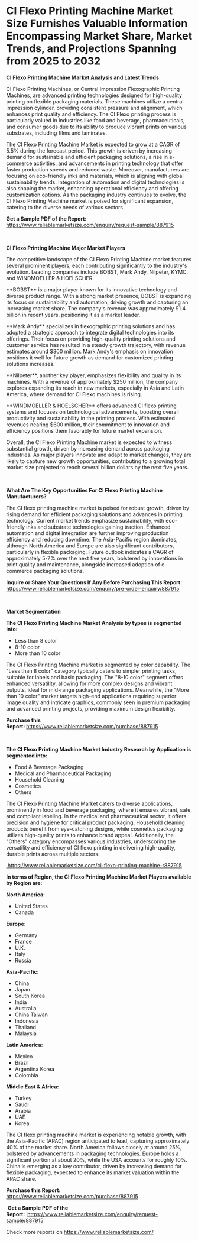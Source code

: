 <p><h1>CI Flexo Printing Machine Market Size Furnishes Valuable Information Encompassing Market Share, Market Trends, and Projections Spanning from 2025 to 2032</h1></p><p><strong>CI Flexo Printing Machine Market Analysis and Latest Trends</strong></p>
<p><p>CI Flexo Printing Machines, or Central Impression Flexographic Printing Machines, are advanced printing technologies designed for high-quality printing on flexible packaging materials. These machines utilize a central impression cylinder, providing consistent pressure and alignment, which enhances print quality and efficiency. The CI Flexo printing process is particularly valued in industries like food and beverage, pharmaceuticals, and consumer goods due to its ability to produce vibrant prints on various substrates, including films and laminates.</p><p>The CI Flexo Printing Machine Market is expected to grow at a CAGR of 5.5% during the forecast period. This growth is driven by increasing demand for sustainable and efficient packaging solutions, a rise in e-commerce activities, and advancements in printing technology that offer faster production speeds and reduced waste. Moreover, manufacturers are focusing on eco-friendly inks and materials, which is aligning with global sustainability trends. Integration of automation and digital technologies is also shaping the market, enhancing operational efficiency and offering customization options. As the packaging industry continues to evolve, the CI Flexo Printing Machine market is poised for significant expansion, catering to the diverse needs of various sectors.</p></p>
<p><strong>Get a Sample PDF of the Report:&nbsp;</strong> <a href="https://www.reliablemarketsize.com/enquiry/request-sample/887915?utm_campaign=1889&utm_medium=2&utm_source=Github&utm_content=ia&utm_term=09042025&utm_id=ci-flexo-printing-machine">https://www.reliablemarketsize.com/enquiry/request-sample/887915</a></p>
<p>&nbsp;</p>
<p><strong>CI Flexo Printing Machine Major Market Players</strong></p>
<p><p>The competitive landscape of the CI Flexo Printing Machine market features several prominent players, each contributing significantly to the industry's evolution. Leading companies include BOBST, Mark Andy, Nilpeter, KYMC, and WINDMOELLER & HOELSCHER.</p><p>**BOBST** is a major player known for its innovative technology and diverse product range. With a strong market presence, BOBST is expanding its focus on sustainability and automation, driving growth and capturing an increasing market share. The company's revenue was approximately $1.4 billion in recent years, positioning it as a market leader.</p><p>**Mark Andy** specializes in flexographic printing solutions and has adopted a strategic approach to integrate digital technologies into its offerings. Their focus on providing high-quality printing solutions and customer service has resulted in a steady growth trajectory, with revenue estimates around $300 million. Mark Andy's emphasis on innovation positions it well for future growth as demand for customized printing solutions increases.</p><p>**Nilpeter**, another key player, emphasizes flexibility and quality in its machines. With a revenue of approximately $250 million, the company explores expanding its reach in new markets, especially in Asia and Latin America, where demand for CI Flexo machines is rising.</p><p>**WINDMOELLER & HOELSCHER** offers advanced CI flexo printing systems and focuses on technological advancements, boosting overall productivity and sustainability in the printing process. With estimated revenues nearing $600 million, their commitment to innovation and efficiency positions them favorably for future market expansion.</p><p>Overall, the CI Flexo Printing Machine market is expected to witness substantial growth, driven by increasing demand across packaging industries. As major players innovate and adapt to market changes, they are likely to capture new growth opportunities, contributing to a growing total market size projected to reach several billion dollars by the next five years.</p></p>
<p>&nbsp;</p>
<p><strong>What Are The Key Opportunities For CI Flexo Printing Machine Manufacturers?</strong></p>
<p><p>The CI flexo printing machine market is poised for robust growth, driven by rising demand for efficient packaging solutions and advances in printing technology. Current market trends emphasize sustainability, with eco-friendly inks and substrate technologies gaining traction. Enhanced automation and digital integration are further improving production efficiency and reducing downtime. The Asia-Pacific region dominates, although North America and Europe are also significant contributors, particularly in flexible packaging. Future outlook indicates a CAGR of approximately 5-7% over the next five years, bolstered by innovations in print quality and maintenance, alongside increased adoption of e-commerce packaging solutions.</p></p>
<p><strong>Inquire or Share Your Questions If Any Before Purchasing This Report:</strong> <a href="https://www.reliablemarketsize.com/enquiry/pre-order-enquiry/887915?utm_campaign=1889&utm_medium=2&utm_source=Github&utm_content=ia&utm_term=09042025&utm_id=ci-flexo-printing-machine">https://www.reliablemarketsize.com/enquiry/pre-order-enquiry/887915</a></p>
<p>&nbsp;</p>
<p><strong>Market Segmentation</strong></p>
<p><strong>The CI Flexo Printing Machine Market Analysis by types is segmented into:</strong></p>
<p><ul><li>Less than 8 color</li><li>8-10 color</li><li>More than 10 color</li></ul></p>
<p><p>The CI Flexo Printing Machine market is segmented by color capability. The "Less than 8 color" category typically caters to simpler printing tasks, suitable for labels and basic packaging. The "8-10 color" segment offers enhanced versatility, allowing for more complex designs and vibrant outputs, ideal for mid-range packaging applications. Meanwhile, the "More than 10 color" market targets high-end applications requiring superior image quality and intricate graphics, commonly seen in premium packaging and advanced printing projects, providing maximum design flexibility.</p></p>
<p><strong>Purchase this Report:&nbsp;</strong><a href="https://www.reliablemarketsize.com/purchase/887915?utm_campaign=1889&utm_medium=2&utm_source=Github&utm_content=ia&utm_term=09042025&utm_id=ci-flexo-printing-machine">https://www.reliablemarketsize.com/purchase/887915</a></p>
<p>&nbsp;</p>
<p><strong>The CI Flexo Printing Machine Market Industry Research by Application is segmented into:</strong></p>
<p><ul><li>Food & Beverage Packaging</li><li>Medical and Pharmaceutical Packaging</li><li>Household Cleaning</li><li>Cosmetics</li><li>Others</li></ul></p>
<p><p>The CI Flexo Printing Machine Market caters to diverse applications, prominently in food and beverage packaging, where it ensures vibrant, safe, and compliant labeling. In the medical and pharmaceutical sector, it offers precision and hygiene for critical product packaging. Household cleaning products benefit from eye-catching designs, while cosmetics packaging utilizes high-quality prints to enhance brand appeal. Additionally, the "Others" category encompasses various industries, underscoring the versatility and efficiency of CI flexo printing in delivering high-quality, durable prints across multiple sectors.</p></p>
<p><a href="https://www.reliablemarketsize.com/ci-flexo-printing-machine-r887915?utm_campaign=1889&utm_medium=2&utm_source=Github&utm_content=ia&utm_term=09042025&utm_id=ci-flexo-printing-machine">&nbsp;https://www.reliablemarketsize.com/ci-flexo-printing-machine-r887915</a></p>
<p><strong>In terms of Region, the CI Flexo Printing Machine Market Players available by Region are:</strong></p>
<p>
    <p> <strong> North America: </strong>
        <ul>
            <li>United States</li>
            <li>Canada</li>
        </ul>
        </p> 
    <p> <strong> Europe: </strong>
        <ul>
            <li>Germany</li>
            <li>France</li>
            <li>U.K.</li>
            <li>Italy</li>
            <li>Russia</li>
        </ul>
        </p> 
    <p> <strong> Asia-Pacific: </strong>
        <ul>
            <li>China</li>
            <li>Japan</li>
            <li>South Korea</li>
            <li>India</li>
            <li>Australia</li>
            <li>China Taiwan</li>
            <li>Indonesia</li>
            <li>Thailand</li>
            <li>Malaysia</li>
        </ul>
        </p> 
    <p> <strong> Latin America: </strong>
        <ul>
            <li>Mexico</li>
            <li>Brazil</li>
            <li>Argentina Korea</li>
            <li>Colombia</li>
        </ul>
        </p> 
    <p> <strong> Middle East & Africa: </strong>
        <ul>
            <li>Turkey</li>
            <li>Saudi</li>
            <li>Arabia</li>
            <li>UAE</li>
            <li>Korea</li>
        </ul>
    </p>
    </p>
<p><p>The CI flexo printing machine market is experiencing notable growth, with the Asia-Pacific (APAC) region anticipated to lead, capturing approximately 40% of the market share. North America follows closely at around 25%, bolstered by advancements in packaging technologies. Europe holds a significant portion at about 20%, while the USA accounts for roughly 10%. China is emerging as a key contributor, driven by increasing demand for flexible packaging, expected to enhance its market valuation within the APAC share.</p></p>
<p><strong>Purchase this Report: </strong><a href="https://www.reliablemarketsize.com/purchase/887915?utm_campaign=1889&utm_medium=2&utm_source=Github&utm_content=ia&utm_term=09042025&utm_id=ci-flexo-printing-machine">https://www.reliablemarketsize.com/purchase/887915</a></p>
<p>&nbsp;<strong>Get a Sample PDF of the Report:&nbsp;&nbsp;</strong><a href="https://www.reliablemarketsize.com/enquiry/request-sample/887915?utm_campaign=1889&utm_medium=2&utm_source=Github&utm_content=ia&utm_term=09042025&utm_id=ci-flexo-printing-machine">https://www.reliablemarketsize.com/enquiry/request-sample/887915</a></p>
<p><strong></strong></p>
<p>Check more reports on <a href="https://www.reliablemarketsize.com/?utm_campaign=1889&utm_medium=2&utm_source=Github&utm_content=ia&utm_term=09042025&utm_id=ci-flexo-printing-machine">https://www.reliablemarketsize.com/</a></p>
